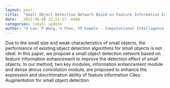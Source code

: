 ```yaml
---
layout: post
title:  "Small Object Detection Network Based on Feature Information Enhancement"
date:   2022-06-06 21:51:57 -0400
categories: jekyll update
author: "H Luo, P Wang, H Chen, VP Kowelo - Computational Intelligence and Neuroscience, 2022"
---
```

Due to the small size and weak characteristics of small objects, the performance of existing object detection algorithms for small objects is not ideal. In this paper, we propose a small object detection network based on feature information enhancement to improve the detection effect of small objects. In our method, two key modules, information enhancement module and dense atrous convolution module, are proposed to enhance the expression and discrimination ability of feature information 
Cites: Augmentation for small object detection